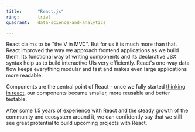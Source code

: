 ```yaml
---
title:      "React.js"
ring:       trial
quadrant:   data-science-and-analytics

---
```



React claims to be "the V in MVC". But for us it is much more than that. React improved the way we approach frontend applications as we build them. Its functional way of writing components
and its declarative JSX syntax help us to build interactive UIs very efficiently.
React's one-way data flow keeps everything modular and fast and makes even large applications more readable.

Components are the central point of React - once we fully started [thinking in react](https://facebook.github.io/react/docs/thinking-in-react.html), our components became smaller, more reusable and better testable.

After some 1.5 years of experience with React and the steady growth of the community and ecosystem around it,
we can confidently say that we still see great protential to build upcoming projects with React.





<!--except-->


